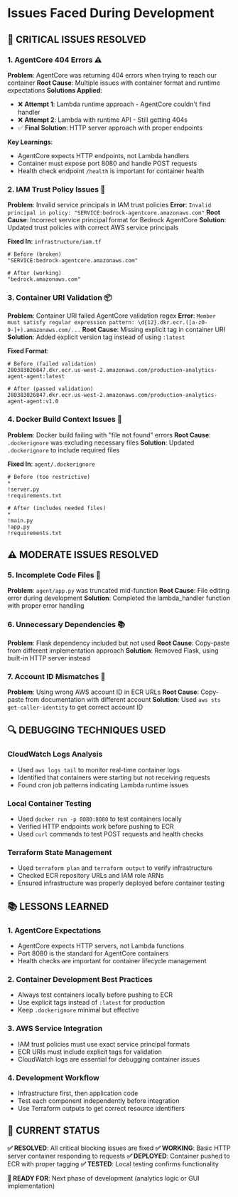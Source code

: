 # Issues Faced During Development

## 🚨 CRITICAL ISSUES RESOLVED

### 1. **AgentCore 404 Errors** ⚠️
**Problem**: AgentCore was returning 404 errors when trying to reach our container
**Root Cause**: Multiple issues with container format and runtime expectations
**Solutions Applied**:
- ❌ **Attempt 1**: Lambda runtime approach - AgentCore couldn't find handler
- ❌ **Attempt 2**: Lambda with runtime API - Still getting 404s
- ✅ **Final Solution**: HTTP server approach with proper endpoints

**Key Learnings**:
- AgentCore expects HTTP endpoints, not Lambda handlers
- Container must expose port 8080 and handle POST requests
- Health check endpoint `/health` is important for container health

### 2. **IAM Trust Policy Issues** 🔐
**Problem**: Invalid service principals in IAM trust policies
**Error**: `Invalid principal in policy: "SERVICE:bedrock-agentcore.amazonaws.com"`
**Root Cause**: Incorrect service principal format for Bedrock AgentCore
**Solution**: Updated trust policies with correct AWS service principals

**Fixed In**: `infrastructure/iam.tf`
```hcl
# Before (broken)
"SERVICE:bedrock-agentcore.amazonaws.com"

# After (working)  
"bedrock.amazonaws.com"
```

### 3. **Container URI Validation** 📦
**Problem**: Container URI failed AgentCore validation regex
**Error**: `Member must satisfy regular expression pattern: \d{12}.dkr.ecr.([a-z0-9-]+).amazonaws.com/...`
**Root Cause**: Missing explicit tag in container URI
**Solution**: Added explicit version tag instead of using `:latest`

**Fixed Format**:
```
# Before (failed validation)
280383026847.dkr.ecr.us-west-2.amazonaws.com/production-analytics-agent-agent:latest

# After (passed validation)
280383026847.dkr.ecr.us-west-2.amazonaws.com/production-analytics-agent-agent:v1.0
```

### 4. **Docker Build Context Issues** 🐳
**Problem**: Docker build failing with "file not found" errors
**Root Cause**: `.dockerignore` was excluding necessary files
**Solution**: Updated `.dockerignore` to include required files

**Fixed In**: `agent/.dockerignore`
```
# Before (too restrictive)
*
!server.py
!requirements.txt

# After (includes needed files)
*
!main.py
!app.py
!requirements.txt
```

## ⚠️ MODERATE ISSUES RESOLVED

### 5. **Incomplete Code Files** 📝
**Problem**: `agent/app.py` was truncated mid-function
**Root Cause**: File editing error during development
**Solution**: Completed the lambda_handler function with proper error handling

### 6. **Unnecessary Dependencies** 📚
**Problem**: Flask dependency included but not used
**Root Cause**: Copy-paste from different implementation approach
**Solution**: Removed Flask, using built-in HTTP server instead

### 7. **Account ID Mismatches** 🏢
**Problem**: Using wrong AWS account ID in ECR URLs
**Root Cause**: Copy-paste from documentation with different account
**Solution**: Used `aws sts get-caller-identity` to get correct account ID

## 🔍 DEBUGGING TECHNIQUES USED

### CloudWatch Logs Analysis
- Used `aws logs tail` to monitor real-time container logs
- Identified that containers were starting but not receiving requests
- Found cron job patterns indicating Lambda runtime issues

### Local Container Testing
- Used `docker run -p 8080:8080` to test containers locally
- Verified HTTP endpoints work before pushing to ECR
- Used `curl` commands to test POST requests and health checks

### Terraform State Management
- Used `terraform plan` and `terraform output` to verify infrastructure
- Checked ECR repository URLs and IAM role ARNs
- Ensured infrastructure was properly deployed before container testing

## 📚 LESSONS LEARNED

### 1. **AgentCore Expectations**
- AgentCore expects HTTP servers, not Lambda functions
- Port 8080 is the standard for AgentCore containers
- Health checks are important for container lifecycle management

### 2. **Container Development Best Practices**
- Always test containers locally before pushing to ECR
- Use explicit tags instead of `:latest` for production
- Keep `.dockerignore` minimal but effective

### 3. **AWS Service Integration**
- IAM trust policies must use exact service principal formats
- ECR URIs must include explicit tags for validation
- CloudWatch logs are essential for debugging container issues

### 4. **Development Workflow**
- Infrastructure first, then application code
- Test each component independently before integration
- Use Terraform outputs to get correct resource identifiers

## 🚀 CURRENT STATUS

**✅ RESOLVED**: All critical blocking issues are fixed
**✅ WORKING**: Basic HTTP server container responding to requests
**✅ DEPLOYED**: Container pushed to ECR with proper tagging
**✅ TESTED**: Local testing confirms functionality

**🎯 READY FOR**: Next phase of development (analytics logic or GUI implementation)